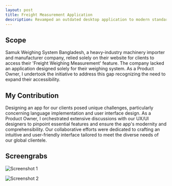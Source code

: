 ```yaml
---
layout: post
title: Freight Measurement Application
description: Revamped an outdated desktop application to modern standards.
---
```


## Scope

Samuk Weighing System Bangladesh, a heavy-industry machinery importer and manufacturer company, relied solely on their website for clients to access their 'Freight Weighing Measurement' feature. The company lacked an application designed solely for their weighing system. As a Product Owner, I undertook the initiative to address this gap recognizing the need to expand their accessibility.


## My Contribution

Designing an app for our clients posed unique challenges, particularly concerning language implementation and user interface design. As a Product Owner, I orchestrated extensive discussions with our UX/UI designers to pinpoint essential features and ensure the app's modernity and comprehensibility. Our collaborative efforts were dedicated to crafting an intuitive and user-friendly interface tailored to meet the diverse needs of our global clientele.


## Screengrabs

![Screenshot 1](/assets/images/project-desktop-sc1.png)

![Screenshot 2](/assets/images/project-desktop-sc2.png)
